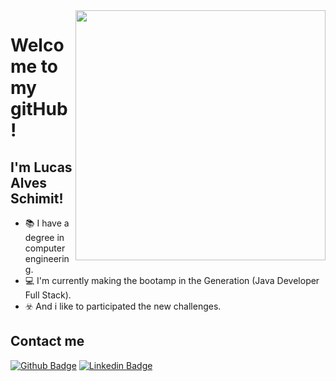 <img align="right" width="400" height="400" src="https://i.imgur.com/OV4tGL8.png">
 
# Welcome to my gitHub!
 
## I'm Lucas Alves Schimit!
 
- 📚 I have a degree in computer engineering.
- 💻 I'm currently making the bootamp in the Generation (Java Developer Full Stack).
- ☣️ And i like to participated the new challenges.
 
 
## Contact me
[![Github Badge](https://img.shields.io/badge/-Github-000?style=flat-square&logo=Github&logoColor=white&link=link_do_seu_perfil_no_github)](https://github.com/Lucas-schimit)
[![Linkedin Badge](https://img.shields.io/badge/-LinkedIn-blue?style=flat-square&logo=Linkedin&logoColor=white&link=link_do_seu_perfil_no_linkedin)](https://www.linkedin.com/in/lucas-alves-schimit-611509142)

